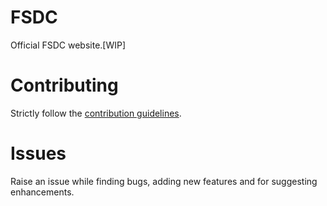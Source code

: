 # FSDC
Official FSDC website.[WIP]

# Contributing
Strictly follow the [contribution guidelines](https://github.com/fisatsdc/fsdc/blob/master/CONTRIBUTING.md).

# Issues
Raise an issue while finding bugs, adding new features and for suggesting enhancements.
